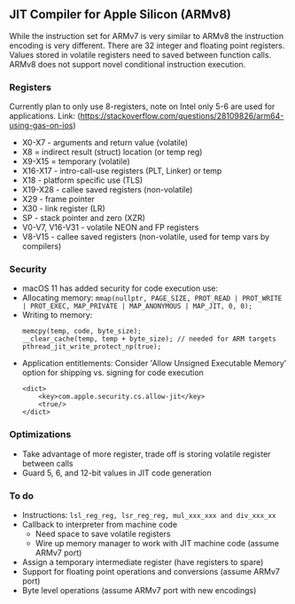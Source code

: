 ## JIT Compiler for Apple Silicon (ARMv8) 
While the instruction set for ARMv7 is very similar to ARMv8 the instruction encoding is very different. There are 32 integer and floating point registers. Values stored in volatile registers need to saved between function calls. ARMv8 does not support novel conditional instruction execution.

### Registers
Currently plan to only use 8-registers, note on Intel only 5-6 are used for applications.
Link: (https://stackoverflow.com/questions/28109826/arm64-using-gas-on-ios)
* X0-X7 - arguments and return value (volatile)
* X8 = indirect result (struct) location (or temp reg)
* X9-X15 = temporary (volatile)
* X16-X17 - intro-call-use registers (PLT, Linker) or temp
* X18 - platform specific use (TLS)
* X19-X28 - callee saved registers (non-volatile)
* X29 - frame pointer
* X30 - link register (LR)
* SP - stack pointer and zero (XZR)
* V0-V7, V16-V31 - volatile NEON and FP registers
* V8-V15 - callee saved registers (non-volatile, used for temp vars by compilers)

### Security
* macOS 11 has added security for code execution use:    
* Allocating memory: ```mmap(nullptr, PAGE_SIZE, PROT_READ | PROT_WRITE | PROT_EXEC, MAP_PRIVATE | MAP_ANONYMOUS | MAP_JIT, 0, 0);```
* Writing to memory:    
    ```
    memcpy(temp, code, byte_size);
    __clear_cache(temp, temp + byte_size); // needed for ARM targets
    pthread_jit_write_protect_np(true);
    ```
* Application entitlements:
	Consider 'Allow Unsigned Executable Memory' option for shipping vs. signing for code execution
	```
	<dict>
		<key>com.apple.security.cs.allow-jit</key>
		<true/>
	</dict>
	```

### Optimizations
* Take advantage of more register, trade off is storing volatile register between calls
* Guard 5, 6, and 12-bit values in JIT code generation

### To do
* Instructions: ```lsl_reg_reg, lsr_reg_reg, mul_xxx_xxx and div_xxx_xx```
* Callback to interpreter from machine code
   * Need space to save volatile registers
   * Wire up memory manager to work with JIT machine code (assume ARMv7 port)
* Assign a temporary intermediate register (have registers to spare)
* Support for floating point operations and conversions (assume ARMv7 port)
* Byte level operations (assume ARMv7 port with new encodings)